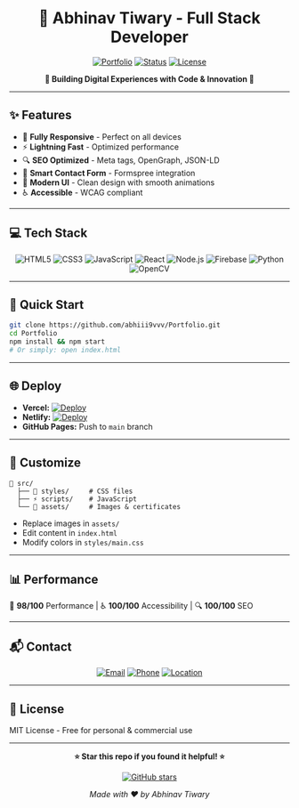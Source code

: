 <div align="center">

# 🚀 Abhinav Tiwary - Full Stack Developer

[![Portfolio](https://img.shields.io/badge/Portfolio-Live-00D2FF?style=for-the-badge&logo=vercel&logoColor=white)](https://av9.vercel.app/)
[![Status](https://img.shields.io/badge/Status-Active-00FF88?style=for-the-badge)](https://av9.vercel.app/)
[![License](https://img.shields.io/badge/License-MIT-FF6B6B?style=for-the-badge)](LICENSE)

**🌟 Building Digital Experiences with Code & Innovation 🌟**

</div>

---

## ✨ **Features**

- 🎨 **Fully Responsive** - Perfect on all devices
- ⚡ **Lightning Fast** - Optimized performance  
- 🔍 **SEO Optimized** - Meta tags, OpenGraph, JSON-LD
- 📧 **Smart Contact Form** - Formspree integration
- 🌙 **Modern UI** - Clean design with smooth animations
- ♿ **Accessible** - WCAG compliant

---

## 💻 **Tech Stack**

<div align="center">

![HTML5](https://img.shields.io/badge/HTML5-E34F26?style=for-the-badge&logo=html5&logoColor=white)
![CSS3](https://img.shields.io/badge/CSS3-1572B6?style=for-the-badge&logo=css3&logoColor=white)
![JavaScript](https://img.shields.io/badge/JavaScript-F7DF1E?style=for-the-badge&logo=javascript&logoColor=black)
![React](https://img.shields.io/badge/React-20232A?style=for-the-badge&logo=react&logoColor=61DAFB)
![Node.js](https://img.shields.io/badge/Node.js-43853D?style=for-the-badge&logo=node.js&logoColor=white)
![Firebase](https://img.shields.io/badge/Firebase-039BE5?style=for-the-badge&logo=Firebase&logoColor=white)
![Python](https://img.shields.io/badge/Python-3776AB?style=for-the-badge&logo=python&logoColor=white)
![OpenCV](https://img.shields.io/badge/OpenCV-27338e?style=for-the-badge&logo=OpenCV&logoColor=white)

</div>

---

## 🚀 **Quick Start**

```bash
git clone https://github.com/abhiii9vvv/Portfolio.git
cd Portfolio
npm install && npm start
# Or simply: open index.html
```

---

## 🌐 **Deploy**

- **Vercel:** [![Deploy](https://vercel.com/button)](https://vercel.com/import/project?template=https://github.com/abhiii9vvv/Portfolio)
- **Netlify:** [![Deploy](https://www.netlify.com/img/deploy/button.svg)](https://app.netlify.com/start/deploy?repository=https://github.com/abhiii9vvv/Portfolio)
- **GitHub Pages:** Push to `main` branch

---

## 🎨 **Customize**

```
📁 src/
  ├── 🎨 styles/     # CSS files
  ├── ⚡ scripts/    # JavaScript
  └── 📸 assets/     # Images & certificates
```

- Replace images in `assets/`
- Edit content in `index.html`  
- Modify colors in `styles/main.css`

---

## 📊 **Performance**

🚀 **98/100** Performance | ♿ **100/100** Accessibility | 🔍 **100/100** SEO

---

## 📬 **Contact**

<div align="center">

[![Email](https://img.shields.io/badge/Email-D14836?style=for-the-badge&logo=gmail&logoColor=white)](mailto:abhinavv8975@gmail.com)
[![Phone](https://img.shields.io/badge/Call-25D366?style=for-the-badge&logo=whatsapp&logoColor=white)](tel:+916204778418)
[![Location](https://img.shields.io/badge/Greater%20Noida-FF5722?style=for-the-badge&logo=google-maps&logoColor=white)](#)

</div>

---

## 📜 **License**

MIT License - Free for personal & commercial use

---

<div align="center">

**⭐ Star this repo if you found it helpful! ⭐**

[![GitHub stars](https://img.shields.io/github/stars/abhiii9vvv/Portfolio?style=social)](https://github.com/abhiii9vvv/Portfolio/stargazers)

*Made with ❤️ by Abhinav Tiwary*

</div>
